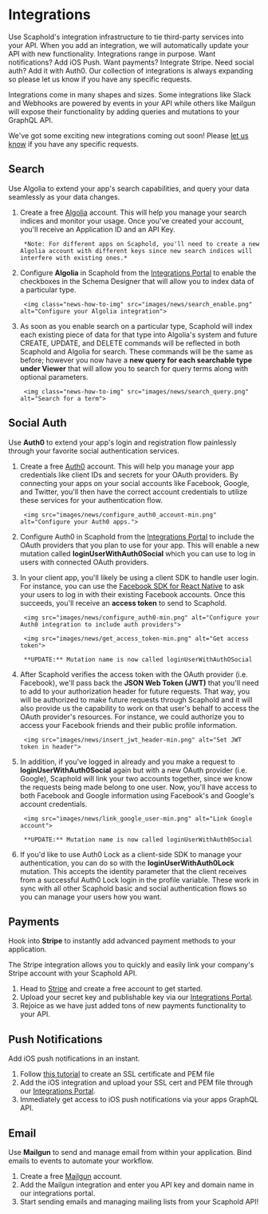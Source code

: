 # Integrations

Use Scaphold's integration infrastructure to tie third-party services into your API. When you add an integration, we will automatically update your API with new functionality. Integrations range in purpose. Want notifications? Add iOS Push. Want payments? Integrate Stripe. Need social auth? Add it with Auth0. Our collection of integrations is always expanding so please let us know if you have any specific requests.

Integrations come in many shapes and sizes. Some integrations like Slack and Webhooks are powered by events in your API while others like Mailgun will expose their functionality by adding queries and mutations to your GraphQL API.

We've got some exciting new integrations coming out soon! Please [let us know](mailto:support@scaphold.io) if you have any specific requests.

## Search

Use Algolia to extend your app's search capabilities, and query your data seamlessly as your data changes.

1. Create a free [Algolia](https://www.algolia.com/) account. This will help you manage your search indices and monitor your usage. Once you've created your account, you'll receive an Application ID and an API Key.

        *Note: For different apps on Scaphold, you'll need to create a new Algolia account with different keys since new search indices will interfere with existing ones.*

2. Configure **Algolia** in Scaphold from the [Integrations Portal](https://scaphold.io/#/apps/integrations) to enable the checkboxes in the Schema Designer that will allow you to index data of a particular type.

        <img class="news-how-to-img" src="images/news/search_enable.png" alt="Configure your Algolia integration">

3. As soon as you enable search on a particular type, Scaphold will index each existing piece of data for that type into Algolia's system and future CREATE, UPDATE, and DELETE commands will be reflected in both Scaphold and Algolia for search. These commands will be the same as before; however you now have a **new query for each searchable type under Viewer** that will allow you to search for query terms along with optional parameters.

        <img class="news-how-to-img" src="images/news/search_query.png" alt="Search for a term">

## Social Auth

Use **Auth0** to extend your app's login and registration flow painlessly through your favorite social authentication services.

1. Create a free [Auth0](https://auth0.com/) account. This will help you manage your app credentials like client IDs and secrets for your OAuth providers. By connecting your apps on your social accounts like Facebook, Google, and Twitter, you'll then have the correct account credentials to utilize these services for your authentication flow.

        <img src="images/news/configure_auth0_account-min.png" alt="Configure your Auth0 apps.">

2. Configure Auth0 in Scaphold from the [Integrations Portal](https://scaphold.io/#/apps/integrations) to include the OAuth providers that you plan to use for your app. This will enable a new mutation called **loginUserWithAuth0Social** which you can use to log in users with connected OAuth providers.

3. In your client app, you'll likely be using a client SDK to handle user login. For instance, you can use the [Facebook SDK for React Native](https://github.com/facebook/react-native-fbsdk) to ask your users to log in with their existing Facebook accounts. Once this succeeds, you'll receive an **access token** to send to Scaphold.

        <img src="images/news/configure_auth0-min.png" alt="Configure your Auth0 integration to include auth providers">

        <img src="images/news/get_access_token-min.png" alt="Get access token">

        **UPDATE:** Mutation name is now called loginUserWithAuthOSocial

4. After Scaphold verifies the access token with the OAuth provider (i.e. Facebook), we'll pass back the **JSON Web Token (JWT)** that you'll need to add to your authorization header for future requests. That way, you will be authorized to make future requests through Scaphold and it will also provide us the capability to work on that user's behalf to access the OAuth provider's resources. For instance, we could authorize you to access your Facebook friends and their public profile information.

        <img src="images/news/insert_jwt_header-min.png" alt="Set JWT token in header">

5. In addition, if you've logged in already and you make a request to **loginUserWithAuth0Social** again but with a new OAuth provider (i.e. Google), Scaphold will link your two accounts together, since we know the requests being made belong to one user. Now, you'll have access to both Facebook and Google information using Facebook's and Google's account credentials.

        <img src="images/news/link_google_user-min.png" alt="Link Google account">

        **UPDATE:** Mutation name is now called loginUserWithAuth0Social

6. If you'd like to use Auth0 Lock as a client-side SDK to manage your authentication, you can do so with the **loginUserWithAuth0Lock** mutation. This accepts the identity parameter that the client receives from a successful Auth0 Lock login in the profile variable. These work in sync with all other Scaphold basic and social authentication flows so you can manage your users how you want.

## Payments

Hook into **Stripe** to instantly add advanced payment methods to your application.

The Stripe integration allows you to quickly and easily link your company's Stripe account with your Scaphold API.

1. Head to [Stripe](https://stripe.com/) and create a free account to get started.
2. Upload your secret key and publishable key via our [Integrations Portal](https://scaphold.io/#/apps/integrations).
3. Rejoice as we have just added tons of new payments functionality to your API.

## Push Notifications

Add iOS push notifications in an instant.

1. Follow [this tutorial](https://www.raywenderlich.com/123862/push-notifications-tutorial) to create an SSL certificate and PEM file
2. Add the iOS integration and upload your SSL cert and PEM file through our [Integrations Portal](https://scaphold.io/#/apps/integrations).
3. Immediately get access to iOS push notifications via your apps GraphQL API.

## Email

Use **Mailgun** to send and manage email from within your application. Bind emails to events to automate your workflow.

1. Create a free [Mailgun](https://mailgun.com/) account.
2. Add the Mailgun integration and enter you API key and domain name in our integrations portal.
3. Start sending emails and managing mailing lists from your Scaphold API!
